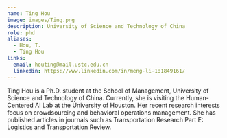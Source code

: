 ```yaml
---
name: Ting Hou
image: images/Ting.png
description: University of Science and Technology of China
role: phd
aliases:
  - Hou, T.
  - Ting Hou
links:
  email: houting@mail.ustc.edu.cn
  linkedin: https://www.linkedin.com/in/meng-li-181849161/
---
```


Ting Hou is a Ph.D. student at the School of Management, University of Science and Technology of China. Currently, she is visiting the Human-Centered AI Lab at the University of Houston. Her recent research interests focus on crowdsourcing and behavioral operations management. She has published articles in journals such as Transportation Research Part E: Logistics and Transportation Review.
